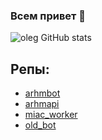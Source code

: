 ### Всем привет 👋


![oleg GitHub stats](https://github-readme-stats.vercel.app/api?username=oleg-medovikov)


## Репы: 

* [arhmbot](https://github.com/oleg-medovikov/arhmbot)
* [arhmapi](https://github.com/oleg-medovikov/arhmapi)
* [miac_worker](https://github.com/oleg-medovikov/miac_worker)
* [old_bot](https://github.com/oleg-medovikov/telegram_bot/tree/master/lin)

<!--
**oleg-medovikov/oleg-medovikov** is a ✨ _special_ ✨ repository because its `README.md` (this file) appears on your GitHub profile.

Here are some ideas to get you started:

- 🔭 I’m currently working on ...
- 🌱 I’m currently learning ...
- 👯 I’m looking to collaborate on ...
- 🤔 I’m looking for help with ...
- 💬 Ask me about ...
- 📫 How to reach me: ...
- 😄 Pronouns: ...
- ⚡ Fun fact: ...
-->
